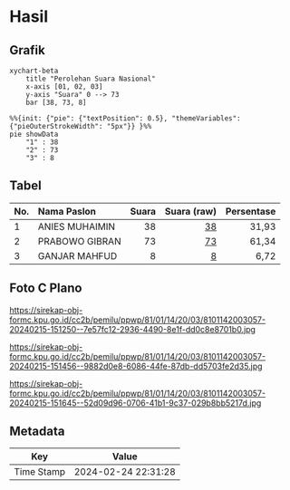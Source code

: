 # Hasil

## Grafik

```mermaid
xychart-beta
    title "Perolehan Suara Nasional"
    x-axis [01, 02, 03]
    y-axis "Suara" 0 --> 73
    bar [38, 73, 8]
```

```mermaid
%%{init: {"pie": {"textPosition": 0.5}, "themeVariables": {"pieOuterStrokeWidth": "5px"}} }%%
pie showData
    "1" : 38
    "2" : 73
    "3" : 8
```

## Tabel

| No. | Nama Paslon    | Suara | Suara (raw) | Persentase |
|:--- |:-------------- | -----:| -----------:| ----------:|
| 1   | ANIES MUHAIMIN | 38    | [38][p-1]   | 31,93      |
| 2   | PRABOWO GIBRAN | 73    | [73][p-2]   | 61,34      |
| 3   | GANJAR MAHFUD  | 8     | [8][p-3]    | 6,72       |


[p-1]: https://github.com/gigit-pemilu/pemilu-2024/blob/main/pilpres/hitung-suara/sub/81-maluku/sub/01-maluku-tengah/sub/14-salahutu/sub/2003-tulehu/sub/057-tps/sub/paslon-1.txt
[p-2]: https://github.com/gigit-pemilu/pemilu-2024/blob/main/pilpres/hitung-suara/sub/81-maluku/sub/01-maluku-tengah/sub/14-salahutu/sub/2003-tulehu/sub/057-tps/sub/paslon-2.txt
[p-3]: https://github.com/gigit-pemilu/pemilu-2024/blob/main/pilpres/hitung-suara/sub/81-maluku/sub/01-maluku-tengah/sub/14-salahutu/sub/2003-tulehu/sub/057-tps/sub/paslon-3.txt

## Foto C Plano

https://sirekap-obj-formc.kpu.go.id/cc2b/pemilu/ppwp/81/01/14/20/03/8101142003057-20240215-151250--7e57fc12-2936-4490-8e1f-dd0c8e8701b0.jpg

https://sirekap-obj-formc.kpu.go.id/cc2b/pemilu/ppwp/81/01/14/20/03/8101142003057-20240215-151456--9882d0e8-6086-44fe-87db-dd5703fe2d35.jpg

https://sirekap-obj-formc.kpu.go.id/cc2b/pemilu/ppwp/81/01/14/20/03/8101142003057-20240215-151645--52d09d96-0706-41b1-9c37-029b8bb5217d.jpg


## Metadata

| Key        | Value               |
| ---------- | ------------------- |
| Time Stamp | 2024-02-24 22:31:28 |



